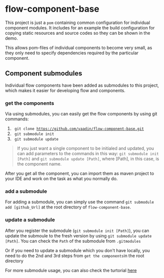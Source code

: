 # flow-component-base

This project is just a `pom` containing common configuration for individual component modules. It includes for an example the build configuration for copying static resources and source codes so they can be shown in the demo.

This allows pom-files of individual components to become very small, as they only need to specify dependencies required by the particular component.

## Component submodules
Individual flow components have been added as submodules to this project, which makes it easier for developing  flow and components.

### get the components
Via using submodules, you can easily get the flow components by using git commands:

1. <code> git clone  https://github.com/vaadin/flow-component-base.git</code>
2. <code> git submodule init</code>
3. <code> git submodule update</code>


>If you just want a single component to be initialed and updated, you can add parameters to the commands in this way: `git submodule init [Path]` and `git submodule update [Path]`, where [Path], in this case, is the component name.

After you get all the component, you can import them as maven project to your IDE and work on the task as what you normally do.

### add a submodule
For adding a submodule, you can simply use the command `git submodule add [github_Url]` at the root directory of `flow-component-base`.

### update a submodule
After you register the submodule (`git submodule init [Path]`), you can update the submoule to the fresh version by using `git submodule update [Path]`. You can check the `Path` of the submodule from `.gitmodules`

Or if you need to update a submodule which you don't have locally, you need to do the 2nd and 3rd steps from `get the components`in the root directory

For more submodule usage, you can also check the turtorial [here](https://git-scm.com/docs/git-submodule)
